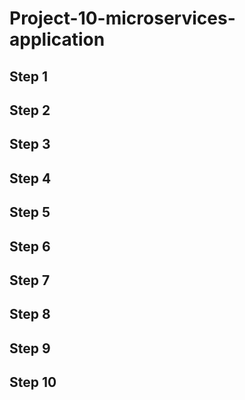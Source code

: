 # Project-10-microservices-application

## Step 1 ##

## Step 2 ##
## Step 3 ##
## Step 4 ##
## Step 5 ##
## Step 6 ##
## Step 7 ##
## Step 8 ##
## Step 9 ##
## Step 10 ##
